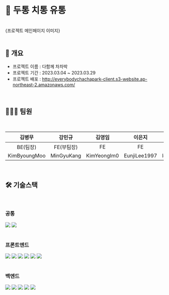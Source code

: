 # 🚀 두통 치통 유통

<br/>
{프로젝트 메인페이지 이미지}
<br/>
<br/>

## 📙 개요
- 프로젝트 이름 : 다함께 차차박
- 프로젝트 기간 : 2023.03.04 ~ 2023.03.29
- 프로젝트 배포 : http://everybodychachapark-client.s3-website.ap-northeast-2.amazonaws.com/

</br>

## 🧑‍🤝‍🧑 팀원

</br>

|김병무|강민규|김영임|이은지|김대현|조주연|
|:--------------:|:------------:|:-------------:|:--------------:|:-------------:|:-------------:|
|BE(팀장)|FE(부팀장)|FE|FE|BE|BE|
|KimByoungMoo|MinGyuKang|KimYeongIm0|EunjiLee1997|legendpaino|chojuyeon94|

</br>

## 🛠️ 기술스택
</br>

### 공통
<div>
  <img src="https://img.shields.io/badge/Notion-000000?style=for-the-badge&logo=Notion&logoColor=white">
  <img src="https://img.shields.io/badge/Discord-5865F2?style=for-the-badge&logo=Discord&logoColor=white">
</div>

<br/>

### 프론트엔드
<div>
    <img src="https://img.shields.io/badge/HTML5-E34F26?style=for-the-badge&logo=HTML5&logoColor=white">
    <img src="https://img.shields.io/badge/CSS3-1572B6?style=for-the-badge&logo=React&logoColor=white">
    <img src="https://img.shields.io/badge/JavaScript-F7DF1E?style=for-the-badge&logo=JavaScript&logoColor=white">
    <img src="https://img.shields.io/badge/React-61DAFB?style=for-the-badge&logo=React&logoColor=white">
    <img src="https://img.shields.io/badge/styled-components-DB7093?style=for-the-badge&logo=React&logoColor=white">
    <img src="https://img.shields.io/badge/Axios-5A29E4?style=for-the-badge&logo=React&logoColor=white">
</div>  

<br/>

### 백엔드
<div>
  <img src="https://img.shields.io/badge/Java-007396?style=for-the-badge&logo=Java&logoColor=white"/>
  <img src="https://img.shields.io/badge/Spring-6DB33F?style=for-the-badge&logo=Spring&logoColor=white"/>
  <img src="https://img.shields.io/badge/Spring Boot-6DB33F?style=for-the-badge&logo=springBoot&logoColor=white"/>
  <img src="https://img.shields.io/badge/Spring Security-6DB33F?style=for-the-badge&logo=springSecurity&logoColor=white"/>
  <img src="https://img.shields.io/badge/Gradle-02303A?style=for-the-badge&logo=gradle&logoColor=white"/>
</div>

<br/>
